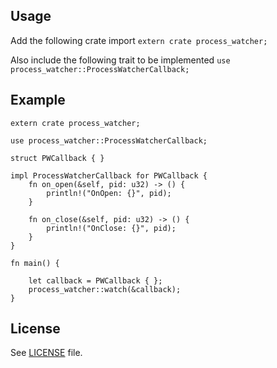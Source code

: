 ## Usage
Add the following crate import
```extern crate process_watcher;```

Also include the following trait to be implemented
```use process_watcher::ProcessWatcherCallback;```

## Example
```
extern crate process_watcher;

use process_watcher::ProcessWatcherCallback;

struct PWCallback { }

impl ProcessWatcherCallback for PWCallback {
	fn on_open(&self, pid: u32) -> () {
		println!("OnOpen: {}", pid);
	}

	fn on_close(&self, pid: u32) -> () {
		println!("OnClose: {}", pid);
	}
}

fn main() {

	let callback = PWCallback { };
	process_watcher::watch(&callback);
}
```

## License

See [LICENSE](LICENSE) file.

